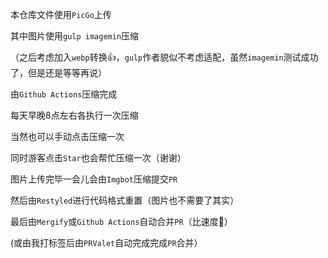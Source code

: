 本仓库文件使用`PicGo`上传

其中图片使用`gulp imagemin`压缩

（之后考虑加入`webp`转换👍，`gulp`作者貌似不考虑适配，虽然`imagemin`测试成功了，但是还是等等再说）

由`Github Actions`压缩完成

每天早晚8点左右各执行一次压缩

当然也可以手动点击压缩一次

同时游客点击`Star`也会帮忙压缩一次（谢谢）

图片上传完毕一会儿会由`Imgbot`压缩提交`PR`

然后由`Restyled`进行代码格式重置（图片也不需要了其实）

最后由`Mergify`或`Github Actions`自动合并`PR`（比速度🚀）

(或由我打标签后由`PRValet`自动完成完成`PR`合并）
